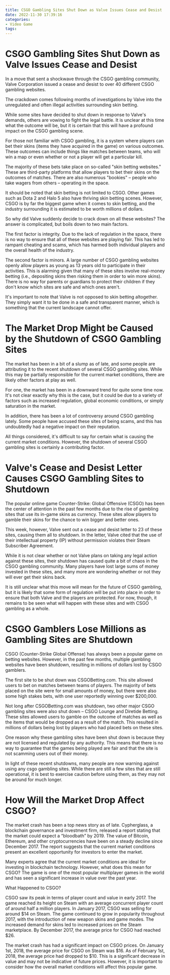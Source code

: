 ```yaml
---
title: CSGO Gambling Sites Shut Down as Valve Issues Cease and Desist
date: 2022-11-30 17:39:16
categories:
- Video Game
tags:
---
```



#  CSGO Gambling Sites Shut Down as Valve Issues Cease and Desist

In a move that sent a shockwave through the CSGO gambling community, Valve Corporation issued a cease and desist to over 40 different CSGO gambling websites.

The crackdown comes following months of investigations by Valve into the unregulated and often illegal activities surrounding skin betting.

While some sites have decided to shut down in response to Valve's demands, others are vowing to fight the legal battle. It is unclear at this time what the outcome will be, but it is certain that this will have a profound impact on the CSGO gambling scene.

For those not familiar with CSGO gambling, it is a system where players can bet their skins (items they have acquired in the game) on various outcomes. These outcomes can include things like matches between teams, who will win a map or even whether or not a player will get a particular kill.

The majority of these bets take place on so-called "skin betting websites." These are third-party platforms that allow players to bet their skins on the outcomes of matches. There are also numerous "bookies" – people who take wagers from others – operating in the space.

It should be noted that skin betting is not limited to CSGO. Other games such as Dota 2 and Halo 5 also have thriving skin betting scenes. However, CSGO is by far the biggest game when it comes to skin betting, and the industry surrounding it is estimated to be worth millions of dollars.

So why did Valve suddenly decide to crack down on all these websites? The answer is complicated, but boils down to two main factors.

The first factor is integrity. Due to the lack of regulation in the space, there is no way to ensure that all of these websites are playing fair. This has led to rampant cheating and scams, which has harmed both individual players and the overall health of the industry.

The second factor is minors. A large number of CSGO gambling websites openly allow players as young as 13 years old to participate in their activities. This is alarming given that many of these sites involve real-money betting (i.e., depositing skins then risking them in order to win more skins). There is no way for parents or guardians to protect their children if they don't know which sites are safe and which ones aren't.

It's important to note that Valve is not opposed to skin betting altogether. They simply want it to be done in a safe and transparent manner, which is something that the current landscape cannot offer.

#  The Market Drop Might be Caused by the Shutdown of CSGO Gambling Sites

The market has been in a bit of a slump as of late, and some people are attributing it to the recent shutdown of several CSGO gambling sites. While this may be partially responsible for the current market conditions, there are likely other factors at play as well.

For one, the market has been in a downward trend for quite some time now. It's not clear exactly why this is the case, but it could be due to a variety of factors such as increased regulation, global economic conditions, or simply saturation in the market.

In addition, there has been a lot of controversy around CSGO gambling lately. Some people have accused these sites of being scams, and this has undoubtedly had a negative impact on their reputation.

All things considered, it's difficult to say for certain what is causing the current market conditions. However, the shutdown of several CSGO gambling sites is certainly a contributing factor.

#  Valve's Cease and Desist Letter Causes CSGO Gambling Sites to Shutdown

The popular online game Counter-Strike: Global Offensive (CSGO) has been the center of attention in the past few months due to the rise of gambling sites that use its in-game skins as currency. These sites allow players to gamble their skins for the chance to win bigger and better ones.

This week, however, Valve sent out a cease and desist letter to 23 of these sites, causing them all to shutdown. In the letter, Valve cited that the use of their intellectual property (IP) without permission violates their Steam Subscriber Agreement.

While it is not clear whether or not Valve plans on taking any legal action against these sites, their shutdown has caused quite a bit of chaos in the CSGO gambling community. Many players have lost large sums of money invested in these sites, and many more are wondering whether or not they will ever get their skins back.

It is still unclear what this move will mean for the future of CSGO gambling, but it is likely that some form of regulation will be put into place in order to ensure that both Valve and the players are protected. For now, though, it remains to be seen what will happen with these sites and with CSGO gambling as a whole.

#  CSGO Gamblers Lose Millions as Gambling Sites are Shutdown

CSGO (Counter-Strike Global Offense) has always been a popular game on betting websites. However, in the past few months, multiple gambling websites have been shutdown, resulting in millions of dollars lost by CSGO gamblers.

The first site to be shut down was CSGOBetting.com. This site allowed users to bet on matches between teams of players. The majority of bets placed on the site were for small amounts of money, but there were also some high stakes bets, with one user reportedly winning over $200,000.

Not long after CSGOBetting.com was shutdown, two other major CSGO gambling sites were also shut down – CSGO Lounge and Diretide Betting. These sites allowed users to gamble on the outcome of matches as well as the items that would be dropped as a result of the match. This resulted in millions of dollars being lost by players who had placed bets on these sites.

One reason why these gambling sites have been shut down is because they are not licensed and regulated by any authority. This means that there is no way to guarantee that the games being played are fair and that the site is not scamming users out of their money.

In light of these recent shutdowns, many people are now warning against using any csgo gambling sites. While there are still a few sites that are still operational, it is best to exercise caution before using them, as they may not be around for much longer.

#  How Will the Market Drop Affect CSGO?

The market crash has been a top news story as of late. Cypherglass, a blockchain governance and investment firm, released a report stating that the market could expect a “bloodbath” by 2019. The value of Bitcoin, Ethereum, and other cryptocurrencies have been on a steady decline since December 2017. The report suggests that the current market conditions present an excellent opportunity for investors to enter the market.

Many experts agree that the current market conditions are ideal for investing in blockchain technology. However, what does this mean for CSGO? The game is one of the most popular multiplayer games in the world and has seen a significant increase in value over the past year.

What Happened to CSGO?

CSGO saw its peak in terms of player count and value in early 2017. The game reached its height on Steam with an average concurrent player count of around half a million players. In January 2017, CSGO was selling for around $14 on Steam. The game continued to grow in popularity throughout 2017, with the introduction of new weapon skins and game modes. The increased demand for skins led to increased prices on the Steam marketplace. By December 2017, the average price for CSGO had reached $26.

The market crash has had a significant impact on CSGO prices. On January 1st, 2018, the average price for CSGO on Steam was $16. As of February 1st, 2018, the average price had dropped to $10. This is a significant decrease in value and may not be indicative of future prices. However, it is important to consider how the overall market conditions will affect this popular game.